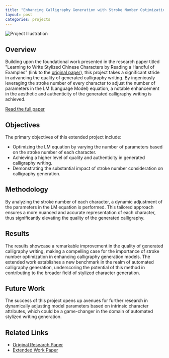 ```yaml
---
title: "Enhancing Calligraphy Generation with Stroke Number Optimization"
layout: post
categories: projects
---
```


![Project Illustration](/path-to-your-image/image.jpg)  <!-- Replace with an actual image from the project if available -->




## Overview

Building upon the foundational work presented in the research paper titled "Learning to Write Stylized Chinese Characters by Reading a Handful of Examples" (link to the [original paper](https://arxiv.org/pdf/1911.08002.pdf)), this project takes a significant stride in advancing the quality of generated calligraphy writing. By ingeniously leveraging the stroke number of every character to adjust the number of parameters in the LM (Language Model) equation, a notable enhancement in the aesthetic and authenticity of the generated calligraphy writing is achieved.

[Read the full paper](link-to-your-extended-work-paper)  <!-- Replace with a link to your extended work paper if available -->

## Objectives

The primary objectives of this extended project include:
- Optimizing the LM equation by varying the number of parameters based on the stroke number of each character.
- Achieving a higher level of quality and authenticity in generated calligraphy writing.
- Demonstrating the substantial impact of stroke number consideration on calligraphy generation.

## Methodology

By analyzing the stroke number of each character, a dynamic adjustment of the parameters in the LM equation is performed. This tailored approach ensures a more nuanced and accurate representation of each character, thus significantly elevating the quality of the generated calligraphy.

## Results

The results showcase a remarkable improvement in the quality of generated calligraphy writing, making a compelling case for the importance of stroke number optimization in enhancing calligraphy generation models. The extended work establishes a new benchmark in the realm of automated calligraphy generation, underscoring the potential of this method in contributing to the broader field of stylized character generation.

## Future Work

The success of this project opens up avenues for further research in dynamically adjusting model parameters based on intrinsic character attributes, which could be a game-changer in the domain of automated stylized writing generation.

## Related Links

- [Original Research Paper](https://arxiv.org/pdf/1911.08002.pdf)
- [Extended Work Paper](link-to-your-extended-work-paper)  <!-- Replace with a link to your extended work paper if available -->
